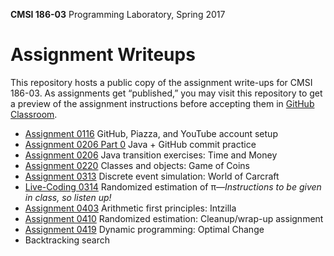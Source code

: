 **CMSI 186-03** Programming Laboratory, Spring 2017

# Assignment Writeups
This repository hosts a public copy of the assignment write-ups for CMSI 186-03. As assignments get “published,” you may visit this repository to get a preview of the assignment instructions before accepting them in [GitHub Classroom](https://classroom.github.com).

- [Assignment 0116](http://myweb.lmu.edu/dondi/spring2017/cmsi186/cmsi186-spring2017-hw0116.pdf) GitHub, Piazza, and YouTube account setup
- [Assignment 0206 Part 0](https://github.com/lmu-cmsi186-spring2017/assignments-03/blob/master/time-and-money.md#part-0-commit-practice) Java + GitHub commit practice
- [Assignment 0206](https://github.com/lmu-cmsi186-spring2017/assignments-03/blob/master/time-and-money.md) Java transition exercises: Time and Money
- [Assignment 0220](https://github.com/lmu-cmsi186-spring2017/assignments-03/blob/master/game-of-coins.md) Classes and objects: Game of Coins
- [Assignment 0313](https://github.com/lmu-cmsi186-spring2017/assignments-03/blob/master/world-of-carcraft.md) Discrete event simulation: World of Carcraft
- [Live-Coding 0314](https://raw.githubusercontent.com/lmu-cmsi186-spring2017/assignments-03/master/Dartboard.java) Randomized estimation of π—_Instructions to be given in class, so listen up!_
- [Assignment 0403](https://github.com/lmu-cmsi186-spring2017/assignments-03/blob/master/intzilla.md) Arithmetic first principles: Intzilla
- [Assignment 0410](https://github.com/lmu-cmsi186-spring2017/assignments-03/blob/master/estimation-by-darts.md) Randomized estimation: Cleanup/wrap-up assignment
- [Assignment 0419](https://github.com/lmu-cmsi186-spring2017/assignments-03/blob/master/optimal-change.md) Dynamic programming: Optimal Change
- Backtracking search
